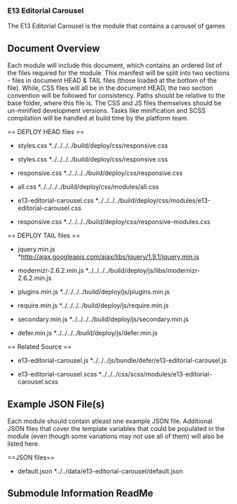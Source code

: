 ### E13 Editorial Carousel

The E13 Editorial Carousel is the module that contains a carousel of games


Document Overview
-----------------

Each module will include this document, which contains an ordered list of the files required for the module. This manifest will be split into two sections - files in document HEAD & TAIL files (those loaded at the bottom of the file). While, CSS files will all be in the document HEAD, the two section convention will be followed for consistency. Paths should be relative to the base folder, where this file is. The CSS and JS files themselves should be un-minified development versions. Tasks like minification and SCSS compilation will be handled at build time by the platform team.


== DEPLOY HEAD files ==

* styles.css
	*../../../../build/deploy/css/responsive.css

* styles.css
	*../../../../build/deploy/css/responsive.css

* responsive.css
	*../../../../build/deploy/css/responsive.css

* all.css
	*../../../../build/deploy/css/modules/all.css

* e13-editorial-carousel.css
	*../../../../build/deploy/css/modules/e13-editorial-carousel.css

* responsive.css
	*../../../../build/deploy/css/responsive-modules.css

== DEPLOY TAIL files ==

* jquery.min.js
	*http://ajax.googleapis.com/ajax/libs/jquery/1.9.1/jquery.min.js

* modernizr-2.6.2.min.js
	*../../../../build/deploy/js/libs/modernizr-2.6.2.min.js

* plugins.min.js
	*../../../../build/deploy/js/plugins.min.js

* require.min.js
	*../../../../build/deploy/js/require.min.js

* secondary.min.js
	*../../../../build/deploy/js/secondary.min.js

* defer.min.js
	*../../../../build/deploy/js/defer.min.js

== Related Source ==

* e13-editorial-carousel.js
	*../../../js/bundle/defer/e13-editorial-carousel.js

* e13-editorial-carousel.scss
	*../../../css/scss/modules/e13-editorial-carousel.scss

Example JSON File(s)
--------------------

Each module should contain atleast one example JSON file. Additional JSON files that cover the template variables that could be populated in the module (even though some variations may not use all of them) will also be listed here.

==JSON files==


* default.json
	*../../data/e13-editorial-carousel/default.json


Submodule Information ReadMe
----------------------------























